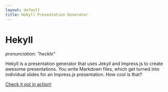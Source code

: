 ```yaml
---
layout: default
title: Hekyll Presentation Generator
---
```


# Hekyll #
_pronunciation: "heckle"_

Hekyll is a presentation generator that uses Jekyll and Impress.js to create awesome presentations. You write Markdown files, which get turned into individual slides for an Impress.js presentation. How cool is that?

[Check it out in action!](preso.html)